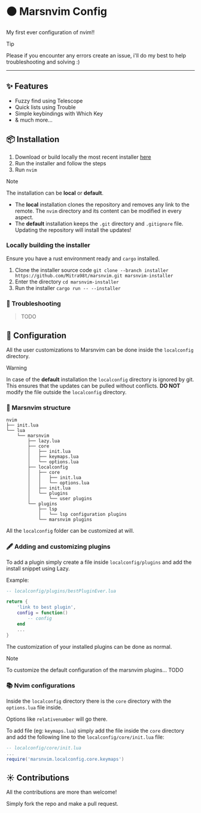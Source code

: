 # 🟠 Marsnvim Config

My first ever configuration of nvim!!

> [!TIP]
> Please if you encounter any errors create an issue, i'll do my best to help
> troubleshooting and solving :)

---

## ✨ Features

- Fuzzy find using Telescope
- Quick lists using Trouble
- Simple keybindings with Which Key
- & much more...

## 📦 Installation

1. Download or build locally the most recent installer [here](https://github.com/Mitra98t/marsnvim/releases)
2. Run the installer and follow the steps
3. Run `nvim`

> [!NOTE]
> The installation can be **local** or **default**.
>
> - The **local** installation clones the repository and removes any link to the
>   remote. The `nvim` directory and its content can be modified in every
>   aspect.
> - The **default** installation keeps the `.git` directory and `.gitignore`
>   file. Updating the repository will install the updates!

### Locally building the installer

Ensure you have a rust environment ready and `cargo` installed.

1. Clone the installer source code `git clone --branch installer https://github.com/Mitra98t/marsnvim.git marsnvim-installer`
2. Enter the directory `cd marsnvim-installer`
3. Run the installer `cargo run -- --installer`

### 🚨 Troubleshooting

> TODO

## 🚀 Configuration

All the user customizations to Marsnvim can be done inside the `localconfig`
directory.

> [!WARNING]
> In case of the **default** installation the `localconfig` directory is ignored
> by git. This ensures that the updates can be pulled without conflicts.
> **DO NOT** modify the file outside the `localconfig` directory.

### 🌳 Marsnvim structure

```
nvim
├── init.lua
└── lua
    └── marsnvim
        ├── lazy.lua
        ├── core
        │   ├── init.lua
        │   ├── keymaps.lua
        │   └── options.lua
        ├── localconfig
        │   ├── core
        │   │   ├── init.lua
        │   │   └── options.lua
        │   ├── init.lua
        │   └── plugins
        │       └── user plugins
        └── plugins
            ├── lsp
            │   └── lsp configuration plugins
            └── marsnvim plugins
```

All the `localconfig` folder can be customized at will.

### 🖋️ Adding and customizing plugins

To add a plugin simply create a file inside `localconfig/plugins` and add the
install snippet using Lazy.

Example:

```lua
-- localconfig/plugins/bestPluginEver.lua

return {
    'link to best plugin',
    config = function()
        -- config
    end
    ...
}
```

The customization of your installed plugins can be done as normal.

> [!NOTE]
> To customize the default configuration of the marsnvim plugins...
> TODO

### 📚 Nvim configurations

Inside the `localconfig` directory there is the `core` directory with the
`options.lua` file inside.

Options like `relativenumber` will go there.

To add file (eg: `keymaps.lua`) simply add the file inside the `core` directory
and add the following line to the `localconfig/core/init.lua` file:

```lua
-- localconfig/core/init.lua
...
require('marsnvim.localconfig.core.keymaps')
```

## ☀️ Contributions

All the contributions are more than welcome!

Simply fork the repo and make a pull request.
